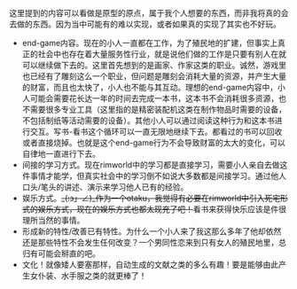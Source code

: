 这里提到的内容可以看做是原型的原点，属于我个人想要的东西，而非我将真的会去做的东西。因为当中可能有的难以实现，或者如果真的实现了其实也不好玩。

* end-game内容。现在的小人一直都在工作，为了殖民地的扩建，但事实上真正的社会中也存在着大量服务性行业，就是说他们做的工作是只要有别人在就可以继续做下去的。这里首先想到的是画家、作家这类的职业。诚然，游戏里也已经有了雕刻这么一个职业，但问题是雕刻会消耗大量的资源，并产生大量的财富，而且也太快了，小人也不能与其互动。理想的end-game内容中，小人可能会需要花长达一年的时间去完成一本书，这本书不会消耗很多资源，也不需要很多专业工具（这里指的是精密装配机这类在制作物品时需要的设备，不包括制纸等活动需要的设备）。其他小人可以通过阅读这种行为和这本书进行交互。写书-看书这个循环可以一直无限地继续下去。都看过的书可以回收或者直接烧掉。也就是这个end-game行为不会导致财富的太大的变化，可以自律地一直进行下去。
* 间接的学习方式。现在rimworld中的学习都是直接学习，需要小人亲自去做这件事情才能学，但真实社会中的学习倒不如说大多数都是间接学习。通过他人口头/笔头的讲述、演示来学习他人已有的经验。
* 娱乐方式。~~_(:з」∠)_作为一个otaku，我觉得有必要在rimworld中引入死宅形式的娱乐方式，现在的娱乐方式也都太现充了吧！~~看书来获得快乐应该是件很理所当然的事情。
* 形成新的特性/改善已有特性。为什么一个小人来了我这那么多年了他却依然还是那些特性不会发生任何改变？一个男同性恋来到只有女人的殖民地里，总归有可能会掰直的吧。
* 文化！就像矮人要塞那样，自动生成的文献之类的多么有趣！要是能够由此产生女仆装、水手服之类的就更棒了！